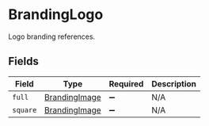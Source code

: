 # BrandingLogo

Logo branding references.


## Fields

| Field                                                 | Type                                                  | Required                                              | Description                                           |
| ----------------------------------------------------- | ----------------------------------------------------- | ----------------------------------------------------- | ----------------------------------------------------- |
| `full`                                                | [BrandingImage](../../models/shared/BrandingImage.md) | :heavy_minus_sign:                                    | N/A                                                   |
| `square`                                              | [BrandingImage](../../models/shared/BrandingImage.md) | :heavy_minus_sign:                                    | N/A                                                   |